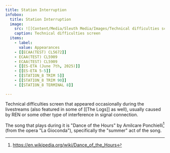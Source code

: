 ```yaml
---
title: Station Interruption
infobox:
  title: Station Interruption
  image:
    src: ![[Content/Media/Sleuth Media/Images/Technical difficulties screen.jpg]]
    caption: Technical difficulties screen
  items:
    - label: 
      value: Appearances
	- [[ECAA(TEST) CL5672]]
	- ECAA(TEST) CL5909
	- ECAA(TEST) CL5909
    - [[ES-ETA (June 7th, 2025)]]
	- [[ES-ETA 5-5]]
	- [[STATION_8 TRIM 5]]
	- [[STATION_8 TRIM 90]]
	- [[STATION_8 TERMINAL 8]]

---
```


Technical difficulties screen that appeared occasionally during the livestreams (also featured in some of [[The Logs]] as well), usually caused by REN or some other type of interference in signal connection.

The song that plays during it is "Dance of the Hours" by Amilcare Ponchielli[^1] (from the opera "La Gioconda"), specifically the "summer" act of the song.

[^1]: https://en.wikipedia.org/wiki/Dance_of_the_Hours
